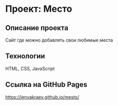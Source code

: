 # Проект: Место

## Описание проекта

Сайт где можно добавлять свои любимые места

## Технологии

HTML, CSS, JavaScript

## Ссылка на GitHub Pages

https://jenyakraev.github.io/mesto/
